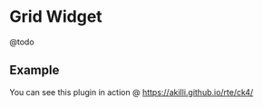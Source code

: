 # Grid Widget

@todo

## Example

You can see this plugin in action @ https://akilli.github.io/rte/ck4/
